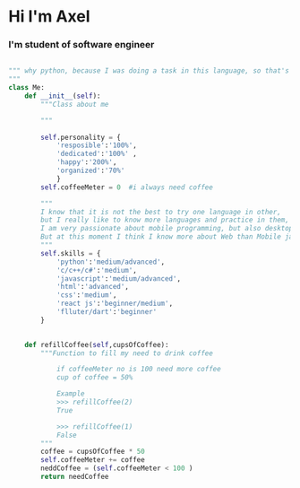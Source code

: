 # Hi I'm Axel
### I'm student of software engineer
```Python

""" why python, because I was doing a task in this language, so that's why python
"""
class Me:
    def __init__(self):
        """Class about me

        """
        
        self.personality = {
            'resposible':'100%',
            'dedicated':'100%' ,
            'happy':'200%',
            'organized':'70%'
            }
        self.coffeeMeter = 0  #i always need coffee

        """
        I know that it is not the best to try one language in other,
        but I really like to know more languages and practice in them,
        I am very passionate about mobile programming, but also desktop,
        But at this moment I think I know more about Web than Mobile jajaja
        """
        self.skills = {
            'python':'medium/advanced',
            'c/c++/c#':'medium',
            'javascript':'medium/advanced',
            'html':'advanced',
            'css':'medium',
            'react js':'beginner/medium',
            'flluter/dart':'beginner'
        }

    
    def refillCoffee(self,cupsOfCoffee):
        """Function to fill my need to drink coffee

            if coffeeMeter no is 100 need more coffee
            cup of coffee = 50%

            Example
            >>> refillCoffee(2)
            True

            >>> refillCoffee(1)
            False
        """
        coffee = cupsOfCoffee * 50
        self.coffeeMeter += coffee
        neddCoffee = (self.coffeeMeter < 100 )
        return needCoffee

```

<!--
**DisExcpt/DisExcpt** is a ✨ _special_ ✨ repository because its `README.md` (this file) appears on your GitHub profile.

Here are some ideas to get you started:

- 🔭 I’m currently working on ...
- 🌱 I’m currently learning ...
- 👯 I’m looking to collaborate on ...
- 🤔 I’m looking for help with ...
- 💬 Ask me about ...
- 📫 How to reach me: ...
- 😄 Pronouns: ...
- ⚡ Fun fact: ...
-->
